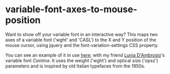 # variable-font-axes-to-mouse-position
Want to show off your variable font in an interactive way? This maps two axes of a variable font ('wght' and 'CASL') to the X and Y position of the mouse cursor, using jquery and the font-variation-settings CSS property.

You can see an example of it in use <a href="https://luniadambrosio.de/cantina-variable-font/" target="_blank">here</a>; with my friend <a href="https://luniadambrosio.de/" target="_blank">Lunia D'Ambrosio</a>'s variable font <em>Cantina</em>. It uses the weight ('wght') and optical size ('opsz') parameters and is inspired by old Italian typefaces from the 1950s.
